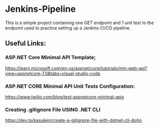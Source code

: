 # Jenkins-Pipeline
This is a simple project containing one GET endpoint and 1 unit test to the endpoint used to practice setting up a Jenkins CI/CD pipeline.

## Useful Links:
### ASP.NET Core Minimal API Template;
https://learn.microsoft.com/en-us/aspnet/core/tutorials/min-web-api?view=aspnetcore-7.0&tabs=visual-studio-code
### ASP.NET CORE Minimal API Unit Tests Configuration:
https://www.twilio.com/blog/test-aspnetcore-minimal-apis
### Creating .gitignore File USING .NET CLI
https://dev.to/kasuken/create-a-gitignore-file-with-dotnet-cli-4oho
